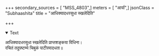 +++
secondary_sources = [ "MSS_4803",]
meters = [ "आर्या",]
jsonClass = "Subhaashita"
title = "आधिक्यादधरसुधा स्खलेदिति"

+++

<details open><summary>Text</summary>

आधिक्यादधरसुधा स्खलेदिति प्राप्तशङ्कया विधिना।  
रचितं तदुपष्टम्भे चिबुकं पाटीरमादधता॥
</details>
